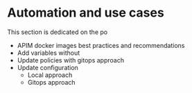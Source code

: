 # Automation and use cases

This section is dedicated on the po

- APIM docker images best practices and recommendations
- Add variables without
- Update policies with gitops approach
- Update configuration
    - Local approach
    - Gitops approach















